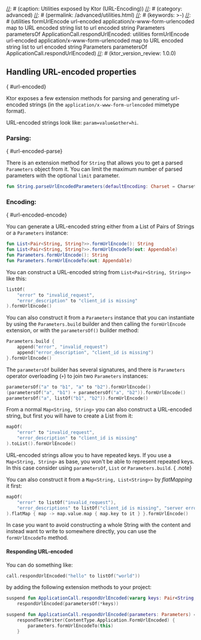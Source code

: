 [//]: # (title: Utilities)
[//]: # (caption: Utilities exposed by Ktor (URL-Encoding))
[//]: # (category: advanced)
[//]: # (permalink: /advanced/utilities.html)
[//]: # (keywords: >-)
[//]: # (utilities formUrlEncode url-encoded application/x-www-form-urlencoded map to URL encoded string list to url encoded string Parameters parametersOf ApplicationCall.respondUrlEncoded: utilities formUrlEncode url-encoded application/x-www-form-urlencoded map to URL encoded string list to url encoded string Parameters parametersOf ApplicationCall.respondUrlEncoded)
[//]: # (ktor_version_review: 1.0.0)

## Handling URL-encoded properties
{ #url-encoded}

Ktor exposes a few extension methods for parsing and generating url-encoded strings (in the `application/x-www-form-urlencoded` mimetype format).

URL-encoded strings look like: `param=value&other=hi`.

### Parsing:
{ #url-encoded-parse}

There is an extension method for `String` that allows you to get a parsed `Parameters` object from it. You can limit the maximum number of parsed parameters with the optional `limit` parameter.

```kotlin
fun String.parseUrlEncodedParameters(defaultEncoding: Charset = Charsets.UTF_8, limit: Int = 1000): Parameters
```

### Encoding:
{ #url-encoded-encode}

You can generate a URL-encoded string either from a List of Pairs of Strings or a `Parameters` instance: 

```kotlin
fun List<Pair<String, String?>>.formUrlEncode(): String
fun List<Pair<String, String?>>.formUrlEncodeTo(out: Appendable)
fun Parameters.formUrlEncode(): String
fun Parameters.formUrlEncodeTo(out: Appendable)
```

You can construct a URL-encoded string from `List<Pair<String, String>>` like this:

```kotlin
listOf(
	"error" to "invalid_request",
	"error_description" to "client_id is missing"
).formUrlEncode()
```

You can also construct it from a `Parameters` instance that you can instantiate by using the `Parameters.build` builder and then calling the `formUrlEncode` extension, or with the `parametersOf()` builder method:

```kotlin
Parameters.build {
	append("error", "invalid_request")
	append("error_description", "client_id is missing")
}.formUrlEncode()
```

The `parametersOf` builder has several signatures, and there is `Parameters` operator overloading (`+`) to join two `Parameters` instances:

```kotlin
parametersOf("a" to "b1", "a" to "b2").formUrlEncode()
(parametersOf("a", "b1") + parametersOf("a", "b2")).formUrlEncode()
parametersOf("a", listOf("b1", "b2")).formUrlEncode()
```

From a normal `Map<String, String>` you can also construct a URL-encoded string, but first you will have to create a List from it:

```kotlin
mapOf(
	"error" to "invalid_request",
	"error_description" to "client_id is missing"
).toList().formUrlEncode()
```

URL-encoded strings allow you to have repeated keys. If you use a `Map<String, String>` as base, you won't be able to represent repeated keys.
In this case consider using `parametersOf`, `List` or `Parameters.build`.
{ .note}

You can also construct it from a `Map<String, List<String>>` by *flatMapping* it first:

```kotlin
mapOf(
    "error" to listOf("invalid_request"),
    "error_descriptions" to listOf("client_id is missing", "server error")
).flatMap { map -> map.value.map { map.key to it } }.formUrlEncode()
```

In case you want to avoid constructing a whole String with the content and instead want to write to somewhere directly, you can use the `formUrlEncodeTo` method.

#### Responding URL-encoded

You can do something like:

```kotlin
call.respondUrlEncoded("hello" to listOf("world"))
```

by adding the following extension methods to your project:

```kotlin
suspend fun ApplicationCall.respondUrlEncoded(vararg keys: Pair<String, List<String>>) =
    respondUrlEncoded(parametersOf(*keys))

suspend fun ApplicationCall.respondUrlEncoded(parameters: Parameters) =
    respondTextWriter(ContentType.Application.FormUrlEncoded) {
        parameters.formUrlEncodeTo(this)
    }
```